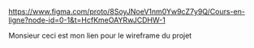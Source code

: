 https://www.figma.com/proto/8SoyJNoeV1nm0Yw9cZ7y9Q/Cours-en-ligne?node-id=0-1&t=HcfKmeOAYRwJCDHW-1

Monsieur ceci est mon lien pour le wireframe du projet
